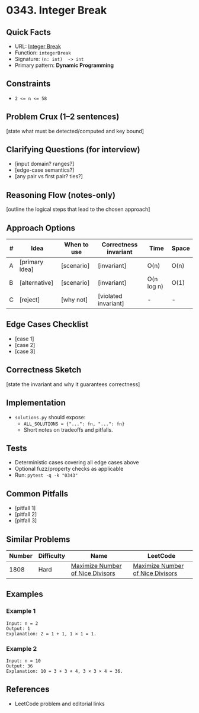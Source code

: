 # 0343. Integer Break

## Quick Facts

- URL: [Integer Break](https://leetcode.com/problems/integer-break/)
- Function: `integerBreak`
- Signature: `(n: int)  -> int`
- Primary pattern: **Dynamic Programming**

## Constraints

- `2 <= n <= 58`

## Problem Crux (1–2 sentences)

[state what must be detected/computed and key bound]

## Clarifying Questions (for interview)

- [input domain? ranges?]
- [edge-case semantics?]
- [any pair vs first pair? ties?]

## Reasoning Flow (notes-only)

[outline the logical steps that lead to the chosen approach]

## Approach Options

| # | Idea | When to use | Correctness invariant | Time | Space |
|---|------|-------------|-----------------------|------|-------|
| A | [primary idea] | [scenario] | [invariant] | O(n) | O(n) |
| B | [alternative] | [scenario] | [invariant] | O(n log n) | O(1) |
| C | [reject] | [why not] | [violated invariant] | - | - |

## Edge Cases Checklist

- [case 1]
- [case 2]
- [case 3]

## Correctness Sketch

[state the invariant and why it guarantees correctness]

## Implementation

- `solutions.py` should expose:
  - `ALL_SOLUTIONS = {"...": fn, "...": fn}`
  - Short notes on tradeoffs and pitfalls.

## Tests

- Deterministic cases covering all edge cases above
- Optional fuzz/property checks as applicable
- Run: `pytest -q -k "0343"`

## Common Pitfalls

- [pitfall 1]
- [pitfall 2]
- [pitfall 3]

## Similar Problems

| Number | Difficulty | Name | LeetCode |
|---|---|---|---|
| 1808 | Hard | [Maximize Number of Nice Divisors](../1808-maximize-number-of-nice-divisors/readme.md) | [Maximize Number of Nice Divisors](https://leetcode.com/problems/maximize-number-of-nice-divisors/) |

## Examples

### Example 1

```text
Input: n = 2
Output: 1
Explanation: 2 = 1 + 1, 1 × 1 = 1.
```

### Example 2

```text
Input: n = 10
Output: 36
Explanation: 10 = 3 + 3 + 4, 3 × 3 × 4 = 36.
```

## References

- LeetCode problem and editorial links
